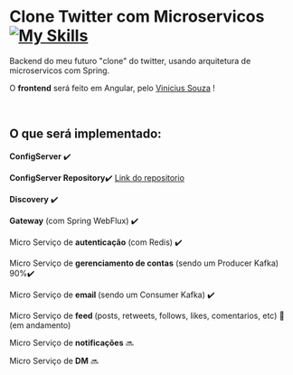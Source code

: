# Clone Twitter com Microservicos [![My Skills](https://skillicons.dev/icons?i=java,spring,kafka,docker,redis)](https://skillicons.dev)
<p>Backend do meu futuro "clone" do twitter, usando arquitetura de microservicos com Spring.</p>
<p>O <b>frontend</b> será feito em Angular, pelo <a href="">Vinicius Souza</a> !</p>

<br>

<h2>O que será implementado:</h2>
<p><b>ConfigServer</b> ✔️</p> 
<p><b>ConfigServer Repository</b>✔️ <a href="https://github.com/vsouzx/Microservicos-Clone-Twitter-Repository"> Link do repositorio</a></p>
<p><b>Discovery</b> ✔️</p>
<p><b>Gateway</b> (com Spring WebFlux) ✔️</p>
<p>Micro Serviço de <b>autenticação</b> (com Redis) ✔️</p>
<p>Micro Serviço de <b>gerenciamento de contas</b> (sendo um Producer Kafka) 90%✔️</p>
<p>Micro Serviço de <b>email </b>(sendo um Consumer Kafka) ✔️</p>
<p>Micro Serviço de <b>feed </b>(posts, retweets, follows, likes, comentarios, etc) 🚧 (em andamento) </p>
<p>Micro Serviço de <b>notificações</b> 🔜</p>
<p>Micro Serviço de <b>DM</b> 🔜</p>
